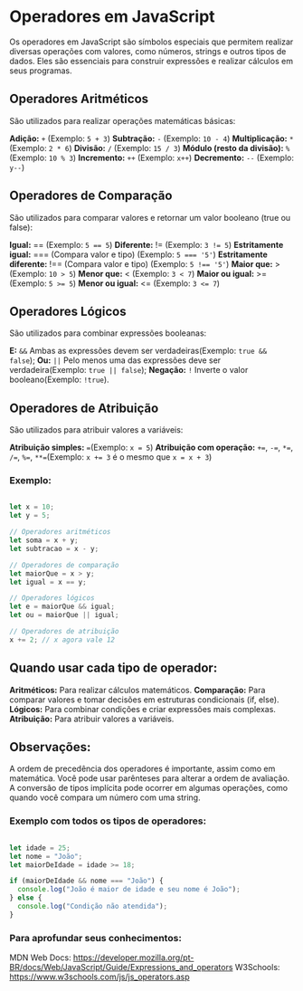 # Operadores em JavaScript

Os operadores em JavaScript são símbolos especiais que permitem realizar diversas operações com valores, como números, strings e outros tipos de dados. Eles são essenciais para construir expressões e realizar cálculos em seus programas.

## Operadores Aritméticos

São utilizados para realizar operações matemáticas básicas:

**Adição:** ``+`` (Exemplo: ``5 + 3``)
**Subtração:** ``-`` (Exemplo: ``10 - 4``)
**Multiplicação:** ``*`` (Exemplo: ``2 * 6``)
**Divisão:** ``/`` (Exemplo: ``15 / 3``)
**Módulo (resto da divisão):** ``%`` (Exemplo: ``10 % 3``)
**Incremento:** ``++`` (Exemplo: ``x++``)
**Decremento:** ``--`` (Exemplo: ``y--``)

## Operadores de Comparação

São utilizados para comparar valores e retornar um valor booleano (true ou false):

**Igual:** == (Exemplo: ``5 == 5``)
**Diferente:** != (Exemplo: ``3 != 5``)
**Estritamente igual:** === (Compara valor e tipo) (Exemplo: ``5 === '5'``)
**Estritamente diferente:** !== (Compara valor e tipo) (Exemplo: ``5 !== '5'``)
**Maior que:** > (Exemplo: ``10 > 5``)
**Menor que:** < (Exemplo: ``3 < 7``)
**Maior ou igual:** >= (Exemplo: ``5 >= 5``)
**Menor ou igual:** <= (Exemplo: ``3 <= 7``)

## Operadores Lógicos

São utilizados para combinar expressões booleanas:

**E:** ``&&`` Ambas as expressões devem ser verdadeiras(Exemplo: ``true && false``);
**Ou:** ``||`` Pelo menos uma das expressões deve ser verdadeira(Exemplo: ``true || false``);
**Negação:** ``!`` Inverte o valor booleano(Exemplo: ``!true``).

## Operadores de Atribuição

São utilizados para atribuir valores a variáveis:

**Atribuição simples:** ``=``(Exemplo: ``x = 5``)
**Atribuição com operação:** ``+=``, ``-=``, ``*=``, ``/=``, ``%=``, ``**=``(Exemplo: ``x += 3`` é o mesmo que ``x = x + 3``)

### Exemplo:

``` JavaScript

let x = 10;
let y = 5;

// Operadores aritméticos
let soma = x + y;
let subtracao = x - y;

// Operadores de comparação
let maiorQue = x > y;
let igual = x == y;

// Operadores lógicos
let e = maiorQue && igual;
let ou = maiorQue || igual;

// Operadores de atribuição
x += 2; // x agora vale 12

```

## Quando usar cada tipo de operador:

**Aritméticos:** Para realizar cálculos matemáticos.
**Comparação:** Para comparar valores e tomar decisões em estruturas condicionais (if, else).
**Lógicos:** Para combinar condições e criar expressões mais complexas.
**Atribuição:** Para atribuir valores a variáveis.

## Observações:

A ordem de precedência dos operadores é importante, assim como em matemática. Você pode usar parênteses para alterar a ordem de avaliação. A conversão de tipos implícita pode ocorrer em algumas operações, como quando você compara um número com uma string.

### Exemplo com todos os tipos de operadores:

``` JavaScript

let idade = 25;
let nome = "João";
let maiorDeIdade = idade >= 18;

if (maiorDeIdade && nome === "João") {
  console.log("João é maior de idade e seu nome é João");
} else {
  console.log("Condição não atendida");
}

```

### Para aprofundar seus conhecimentos:

MDN Web Docs: https://developer.mozilla.org/pt-BR/docs/Web/JavaScript/Guide/Expressions_and_operators
W3Schools: https://www.w3schools.com/js/js_operators.asp